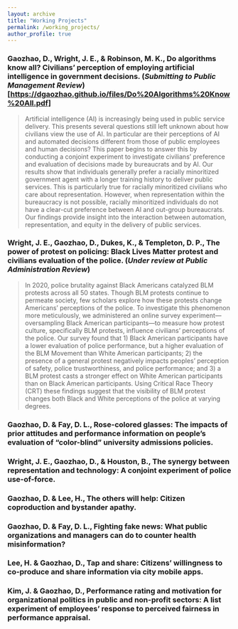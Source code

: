 ```yaml
---
layout: archive
title: "Working Projects"
permalink: /working_projects/
author_profile: true
---
```


### **Gaozhao, D.**, Wright, J. E., & Robinson, M. K., Do algorithms know all? Civilians’ perception of employing artificial intelligence in government decisions. (_Submitting to Public Management Review_) <a href="url"><u>[https://dgaozhao.github.io/files/Do%20Algorithms%20Know%20All.pdf]</u></a>

> Artificial intelligence (AI) is increasingly being used in public service delivery. This presents several questions still left unknown about how civilians view the use of AI. In particular are their perceptions of AI and automated decisions different from those of public employees and human decisions? This paper begins to answer this by conducting a conjoint experiment to investigate civilians’ preference and evaluation of decisions made by bureaucrats and by AI. Our results show that individuals generally prefer a racially minoritized government agent with a longer training history to deliver public services. This is particularly true for racially minoritized civilians who care about representation. However, when representation within the bureaucracy is not possible, racially minoritized individuals do not have a clear-cut preference between AI and out-group bureaucrats. Our findings provide insight into the interaction between automation, representation, and equity in the delivery of public services.

### Wright, J. E., **Gaozhao, D.**, Dukes, K., & Templeton, D. P., The power of protest on policing: Black Lives Matter protest and civilians evaluation of the police. (_Under review at Public Administration Review_)

> In 2020, police brutality against Black Americans catalyzed BLM protests across all 50 states. Though BLM protests continue to permeate society, few scholars explore how these protests change Americans’ perceptions of the police. To investigate this phenomenon more meticulously, we administered an online survey experiment—oversampling Black American participants—to measure how protest culture, specifically BLM protests, influence civilians’ perceptions of the police. Our survey found that 1) Black American participants have a lower evaluation of police performance, but a higher evaluation of the BLM Movement than White American participants; 2) the presence of a general protest negatively impacts peoples’ perception of safety, police trustworthiness, and police performance; and 3) a BLM protest casts a stronger effect on White American participants than on Black American participants. Using Critical Race Theory (CRT) these findings suggest that the visibility of BLM protest changes both Black and White perceptions of the police at varying degrees.

### Gaozhao, D. & Fay, D. L., Rose-colored glasses: The impacts of prior attitudes and performance information on people’s evaluation of “color-blind” university admissions policies.

### Wright, J. E., Gaozhao, D., & Houston, B., The synergy between representation and technology: A conjoint experiment of police use-of-force.

### Gaozhao, D. & Lee, H., The others will help: Citizen coproduction and bystander apathy.

### Gaozhao, D. & Fay, D. L., Fighting fake news: What public organizations and managers can do to counter health misinformation?

### Lee, H. & Gaozhao, D., Tap and share: Citizens’ willingness to co-produce and share information via city mobile apps.

### Kim, J. & Gaozhao, D., Performance rating and motivation for organizational politics in public and non-profit sectors: A list experiment of employees’ response to perceived fairness in performance appraisal.
